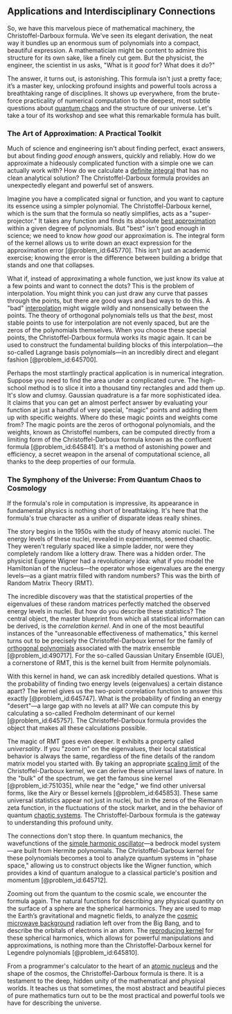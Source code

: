 ## Applications and Interdisciplinary Connections

So, we have this marvelous piece of mathematical machinery, the Christoffel-Darboux formula. We've seen its elegant derivation, the neat way it bundles up an enormous sum of polynomials into a compact, beautiful expression. A mathematician might be content to admire this structure for its own sake, like a finely cut gem. But the physicist, the engineer, the scientist in us asks, "What is it *good* for? What does it *do*?"

The answer, it turns out, is astonishing. This formula isn't just a pretty face; it’s a master key, unlocking profound insights and powerful tools across a breathtaking range of disciplines. It shows up everywhere, from the brute-force practicality of numerical computation to the deepest, most subtle questions about [quantum chaos](@article_id:139144) and the structure of our universe. Let's take a tour of its workshop and see what this remarkable formula has built.

### The Art of Approximation: A Practical Toolkit

Much of science and engineering isn't about finding perfect, exact answers, but about finding *good enough* answers, quickly and reliably. How do we approximate a hideously complicated function with a simple one we can actually work with? How do we calculate a [definite integral](@article_id:141999) that has no clean analytical solution? The Christoffel-Darboux formula provides an unexpectedly elegant and powerful set of answers.

Imagine you have a complicated signal or function, and you want to capture its essence using a simpler polynomial. The Christoffel-Darboux kernel, which is the sum that the formula so neatly simplifies, acts as a "super-projector." It takes any function and finds its absolute [best approximation](@article_id:267886) within a given degree of polynomials. But "best" isn't good enough in science; we need to know *how good* our approximation is. The integral form of the kernel allows us to write down an exact expression for the approximation error [@problem_id:645770]. This isn’t just an academic exercise; knowing the error is the difference between building a bridge that stands and one that collapses.

What if, instead of approximating a whole function, we just know its value at a few points and want to connect the dots? This is the problem of interpolation. You might think you can just draw any curve that passes through the points, but there are good ways and bad ways to do this. A "bad" [interpolation](@article_id:275553) might wiggle wildly and nonsensically between the points. The theory of orthogonal polynomials tells us that the *best*, most stable points to use for interpolation are not evenly spaced, but are the zeros of the polynomials themselves. When you choose these special points, the Christoffel-Darboux formula works its magic again. It can be used to construct the fundamental building blocks of this interpolation—the so-called Lagrange basis polynomials—in an incredibly direct and elegant fashion [@problem_id:645700].

Perhaps the most startlingly practical application is in numerical integration. Suppose you need to find the area under a complicated curve. The high-school method is to slice it into a thousand tiny rectangles and add them up. It's slow and clumsy. Gaussian quadrature is a far more sophisticated idea. It claims that you can get an almost perfect answer by evaluating your function at just a handful of very special, "magic" points and adding them up with specific weights. Where do these magic points and weights come from? The magic points are the zeros of orthogonal polynomials, and the weights, known as Christoffel numbers, can be computed directly from a limiting form of the Christoffel-Darboux formula known as the confluent formula [@problem_id:645841]. It's a method of astonishing power and efficiency, a secret weapon in the arsenal of computational science, all thanks to the deep properties of our formula.

### The Symphony of the Universe: From Quantum Chaos to Cosmology

If the formula's role in computation is impressive, its appearance in fundamental physics is nothing short of breathtaking. It's here that the formula's true character as a unifier of disparate ideas really shines.

The story begins in the 1950s with the study of heavy atomic nuclei. The energy levels of these nuclei, revealed in experiments, seemed chaotic. They weren't regularly spaced like a simple ladder, nor were they completely random like a lottery draw. There was a hidden order. The physicist Eugene Wigner had a revolutionary idea: what if you model the Hamiltonian of the nucleus—the operator whose eigenvalues are the energy levels—as a giant matrix filled with random numbers? This was the birth of Random Matrix Theory (RMT).

The incredible discovery was that the statistical properties of the eigenvalues of these random matrices perfectly matched the observed energy levels in nuclei. But how do you describe these statistics? The central object, the master blueprint from which all statistical information can be derived, is the *correlation kernel*. And in one of the most beautiful instances of the "unreasonable effectiveness of mathematics," this kernel turns out to be precisely the Christoffel-Darboux kernel for the family of [orthogonal polynomials](@article_id:146424) associated with the matrix ensemble [@problem_id:490717]. For the so-called Gaussian Unitary Ensemble (GUE), a cornerstone of RMT, this is the kernel built from Hermite polynomials.

With this kernel in hand, we can ask incredibly detailed questions. What is the probability of finding two energy levels (eigenvalues) a certain distance apart? The kernel gives us the two-point correlation function to answer this exactly [@problem_id:645747]. What is the probability of finding an energy "desert"—a large gap with no levels at all? We can compute this by calculating a so-called Fredholm determinant of our kernel [@problem_id:645757]. The Christoffel-Darboux formula provides the object that makes all these calculations possible.

The magic of RMT goes even deeper. It exhibits a property called *universality*. If you "zoom in" on the eigenvalues, their local statistical behavior is always the same, regardless of the fine details of the random matrix model you started with. By taking an appropriate [scaling limit](@article_id:270068) of the Christoffel-Darboux kernel, we can derive these universal laws of nature. In the "bulk" of the spectrum, we get the famous sine kernel [@problem_id:751035], while near the "edge," we find other universal forms, like the Airy or Bessel kernels [@problem_id:645853]. These same universal statistics appear not just in nuclei, but in the zeros of the Riemann zeta function, in the fluctuations of the stock market, and in the behavior of quantum [chaotic systems](@article_id:138823). The Christoffel-Darboux formula is the gateway to understanding this profound unity.

The connections don't stop there. In quantum mechanics, the wavefunctions of the [simple harmonic oscillator](@article_id:145270)—a bedrock model system—are built from Hermite polynomials. The Christoffel-Darboux kernel for these polynomials becomes a tool to analyze quantum systems in "phase space," allowing us to construct objects like the Wigner function, which provides a kind of quantum analogue to a classical particle's position and momentum [@problem_id:645712].

Zooming out from the quantum to the cosmic scale, we encounter the formula again. The natural functions for describing any physical quantity on the surface of a sphere are the spherical harmonics. They are used to map the Earth’s gravitational and magnetic fields, to analyze the [cosmic microwave background](@article_id:146020) radiation left over from the Big Bang, and to describe the orbitals of electrons in an atom. The [reproducing kernel](@article_id:262021) for these spherical harmonics, which allows for powerful manipulations and approximations, is nothing more than the Christoffel-Darboux kernel for Legendre polynomials [@problem_id:645810].

From a programmer's calculator to the heart of an [atomic nucleus](@article_id:167408) and the shape of the cosmos, the Christoffel-Darboux formula is there. It is a testament to the deep, hidden unity of the mathematical and physical worlds. It teaches us that sometimes, the most abstract and beautiful pieces of pure mathematics turn out to be the most practical and powerful tools we have for describing the universe.
